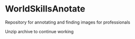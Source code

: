 # WorldSkillsAnotate
Repository for annotating and finding images for professionals

Unzip archive to continue working
